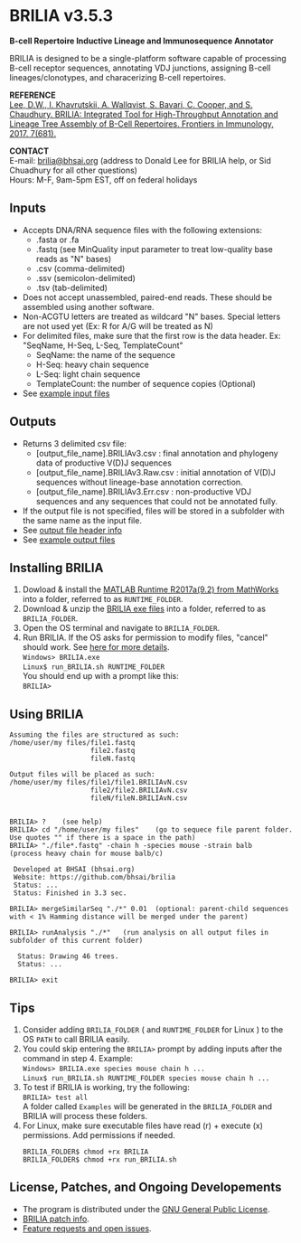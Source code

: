 # **BRILIA v3.5.3**  

**B-cell Repertoire Inductive Lineage and Immunosequence Annotator**

BRILIA is designed to be a single-platform software capable of processing B-cell receptor sequences, annotating VDJ junctions, assigning B-cell lineages/clonotypes, and characerizing B-cell repertoires. 

**REFERENCE**  
[Lee, D.W., I. Khavrutskii, A. Wallqvist, S. Bavari, C. Cooper, and S. Chaudhury. BRILIA: Integrated Tool for High-Throughput Annotation and Lineage Tree Assembly of B-Cell Repertoires. Frontiers in Immunology, 2017. 7(681).](http://journal.frontiersin.org/article/10.3389/fimmu.2016.00681/full)

**CONTACT**  
  E-mail: brilia@bhsai.org (address to Donald Lee for BRILIA help, or Sid Chuadhury for all other questions)  
  Hours: M-F, 9am-5pm EST, off on federal holidays  
  
## Inputs
 
  * Accepts DNA/RNA sequence files with the following extensions:
    * .fasta or .fa
    * .fastq (see MinQuality input parameter to treat low-quality base reads as "N" bases)
    * .csv (comma-delimited)
    * .ssv (semicolon-delimited)
    * .tsv (tab-delimited)
  * Does not accept unassembled, paired-end reads. These should be assembled using another software.
  * Non-ACGTU letters are treated as wildcard "N" bases. Special letters are not used yet (Ex: R for A/G will be treated as N)
  * For delimited files, make sure that the first row is the data header. Ex: "SeqName, H-Seq, L-Seq, TemplateCount"
      * SeqName: the name of the sequence
      * H-Seq: heavy chain sequence
      * L-Seq: light chain sequence
      * TemplateCount: the number of sequence copies (Optional)
  * See [example input files](https://github.com/BHSAI/BRILIA/tree/master/GitDocs/ExampleIO)

## Outputs

  * Returns 3 delimited csv file:
    * [output_file_name].BRILIAv3.csv : final annotation and phylogeny data of productive V(D)J sequences
    * [output_file_name].BRILIAv3.Raw.csv : initial annotation of V(D)J sequences without lineage-base annotation correction.
    * [output_file_name].BRILIAv3.Err.csv : non-productive VDJ sequences and any sequences that could not be annotated fully.
  * If the output file is not specified, files will be stored in a subfolder with the same name as the input file.
  * See [output file header info](https://github.com/BHSAI/BRILIA/blob/master/Tables/DataHeaderInfo.csv)
  * See [example output files](https://github.com/BHSAI/BRILIA/tree/master/GitDocs/ExampleIO/MouseH)  

## Installing BRILIA 

  1. Dowload & install the [MATLAB Runtime R2017a(9.2) from MathWorks](https://www.mathworks.com/products/compiler/matlab-runtime.html) into a folder, referred to as `RUNTIME_FOLDER`.
  2. Download & unzip the [BRILIA exe files](https://github.com/BHSAI/BRILIA/releases/) into a folder, referred to as `BRILIA_FOLDER`.
  3. Open the OS terminal and navigate to `BRILIA_FOLDER`.
  4. Run BRILIA. If the OS asks for permission to modify files, "cancel" should work. See [here for more details](https://github.com/BHSAI/BRILIA/blob/master/GitDocs/FilePermission.md).  
     ``` Windows> BRILIA.exe ```  
     ``` Linux$ run_BRILIA.sh RUNTIME_FOLDER  ```  
     You should end up with a prompt like this:  
     ```BRILIA>  ```  

## Using BRILIA 

  ```
  Assuming the files are structured as such:  
  /home/user/my files/file1.fastq
                      file2.fastq
                      fileN.fastq
                      
  Output files will be placed as such:
  /home/user/my files/file1/file1.BRILIAvN.csv
                      file2/file2.BRILIAvN.csv
                      fileN/fileN.BRILIAvN.csv
  

  BRILIA> ?    (see help)
  BRILIA> cd "/home/user/my files"    (go to sequece file parent folder. Use quotes "" if there is a space in the path)
  BRILIA> "./file*.fastq" -chain h -species mouse -strain balb    (process heavy chain for mouse balb/c)

   Developed at BHSAI (bhsai.org)
   Website: https://github.com/bhsai/brilia
   Status: ...
   Status: Finished in 3.3 sec.

  BRILIA> mergeSimilarSeq "./*" 0.01  (optional: parent-child sequences with < 1% Hamming distance will be merged under the parent)
  
  BRILIA> runAnalysis "./*"   (run analysis on all output files in subfolder of this current folder)

    Status: Drawing 46 trees.
    Status: ...
  
  BRILIA> exit 
  ```

## Tips

  1. Consider adding `BRILIA_FOLDER` ( and `RUNTIME_FOLDER` for Linux ) to the OS `PATH` to call BRILIA easily.  
  2. You could skip entering the `BRILIA>` prompt by adding inputs after the command in step 4. Example:  
     ``` Windows> BRILIA.exe species mouse chain h ... ```  
     ``` Linux$ run_BRILIA.sh RUNTIME_FOLDER species mouse chain h ... ```  
  3. To test if BRILIA is working, try the following:  
     ``` BRILIA> test all ```  
     A folder called `Examples` will be generated in the `BRILIA_FOLDER` and BRILIA will process these folders.  
  4. For Linux, make sure executable files have read (r) + execute (x) permissions. Add permissions if needed.
      ```
      BRILIA_FOLDER$ chmod +rx BRILIA
      BRILIA_FOLDER$ chmod +rx run_BRILIA.sh
      ```  

## License, Patches, and Ongoing Developements

  * The program is distributed under the [GNU General Public License](http://www.gnu.org/licenses/gpl.html).  
  * [BRILIA patch info](https://github.com/BHSAI/BRILIA/blob/master/PatchInfo.md). 
  * [Feature requests and open issues](https://github.com/BHSAI/BRILIA/issues).
